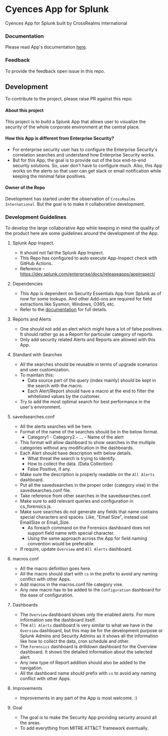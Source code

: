 # Cyences App for Splunk
Cyences App for Splunk built by CrossRealms International

### Documentation
Please read App's documentation [here](cyences_app_for_splunk/ReadMe.md).

### Feedback
To provide the feedback open issue in this repo.


## Development
To contribute to the project, please raise PR against this repo.

#### About this project
This project is to build a Splunk App that allows user to visualize the security of the whole corporate environment at the central place. 

#### How this App is different from Enterprise Security?
- For enterprise security user has to configure the Enterprise Security's correlation searches and understand how Enterprise Security works. 
- But for this App, the goal is to provide out of the box end-to-end security solutions. So, user don't have to configure much. Also, this App works on the alerts so that user can get slack or email notification while keeping the minimal false positives.

#### Owner of the Repo
Development has started under the observation of `CrossRealms International`. But the goal is to make it collaborative development.

### Development Guidelines
To develop the large collaborative App while keeping in mind the quality of the product here are some guidelines around the development of the App.

1. Splunk App Inspect.
   - It should not fail the Splunk App Inspect.
   - This Repo has configured to auto execute App-Inspect check with GitHub Actions.
   - Reference - https://dev.splunk.com/enterprise/docs/releaseapps/appinspect/

2. Dependencies
   - This App is dependent on Security Essentials App from Splunk as of now for some lookups. And other Add-ons are required for field extractions like Sysmon, Windows, O365, etc.
   - Refer to the <a href="https://cyences.com/cyences-app-for-splunk/">documentation</a> for full details.

3. Reports and Alerts
   - One should not add an alert which might have a lot of false positives. It should rather go as a Report for particular category of reports.
   - Only add security related Alerts and Reports are allowed with this App.

4. Standard with Searches
   - All the searches should be reusable in terms of upgrade scenarios and user customization.
   - To maintain this:
     - Data source part of the query (index mainly) should be kept in the search with the macro.
     - Each Alert/Report should have a macro at the end to filter the whitelisted values by the customer.
   - Try to add the most optimal search for best performance in the user's environment.

5. savedsearches.conf
   - All the alerts searches will be here.
   - Format of the name of the searches should be in the below format.
     - Category1 - Category2 - ... - Name of the alert
   - This format will allow dashboard to show searches in the multiple categories without any modification in the dashboards.
   - Each Alert should have description with below details.
     - What threat the search is trying to identify.
     - How to collect the data. (Data Collection)
     - False Positive, if any.
   - Make sure the description is properly readable on the `All Alerts` dashboard.
   - Put all the savedsearches in the proper order (category vise) in the savedsearches.conf file.
   - Take reference from other searches in the savedsearches.conf.
   - Make sure to add relevant queries and configuration in cs_forensics.js.
   - Make sure searches do not generate any fields that name contains special characters and spaces. Like, "Email Size", instead use EmailSize or Email_Size.
      - As foreach command on the Forensics dashboard does not support field name with special character.
      - Using the same approach across the App for field naming convention would be preferable.
   - If require, update `Overview` and `All Alerts` dashboard.

6. macros.conf
   - All the macro definition goes here.
   - All the macro should start with `cs` in the prefix to avoid any naming conflict with other Apps.
   - Add macros in the macros.conf file category vise.
   - Any new macro has to be added to the `Configuration` dashboard for the ease of configuration.

7. Dashboards
   - The `Overview` dashboard shows only the enabled alerts. For more information see the dashboard itself.
   - The `All Alerts` dashboard is very similar to what we have in the `Overview` dashboard, but this may be for the development purpose or Splunk Admins and Security Admins as it shows all the information like how to collect the data, cron schedule and other.
   - The `Forensics` dashboard is drilldown dashboard for the Overview dashboard. It shows the detailed information about the selected alert.
   - Any new type of Report addition should also be added to the navigation.
   - All the dashboard name should prefix with `cs` to avoid any naming conflict with other Apps.

8. Improvements
   - Improvements in any part of the App is most welcome. :)

9. Goal
   - The goal is to make the Security App providing security around all the areas.
   - To add everything from MITRE ATT&CT framework eventually.

